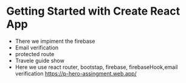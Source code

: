 # Getting Started with Create React App

* There we impiment the firebase
* Email verification
* protected route
* Travele guide show 
* Here we use react router, bootstap, firebase, firebaseHook,email verification
https://p-hero-assingment.web.app/
 